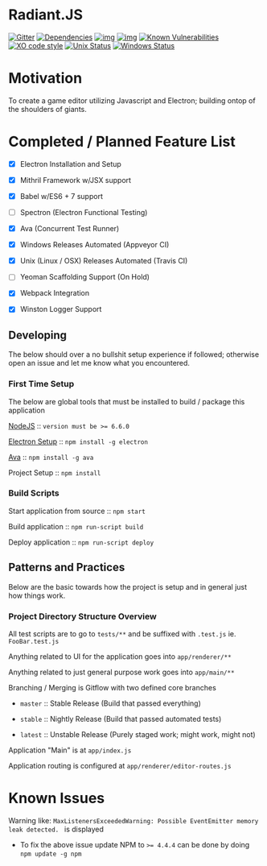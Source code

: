 # Radiant.JS

[![Gitter](https://badges.gitter.im/apolaskey/radiant-js.svg)](https://gitter.im/apolaskey/radiant-js?utm_source=badge&utm_medium=badge&utm_campaign=pr-badge)
[![Dependencies](https://david-dm.org/apolaskey/radiant-js.svg)](https://david-dm.org/apolaskey/radiant-js#info=dependencies)
[![img](https://david-dm.org/apolaskey/radiant-js/dev-status.svg)](https://david-dm.org/apolaskey/radiant-js/#info=devDependencies)
[![img](https://david-dm.org/apolaskey/radiant-js/peer-status.svg)](https://david-dm.org/apolaskey/radiant-js/#info=peerDependenciess)
[![Known Vulnerabilities](https://snyk.io/test/github/apolaskey/radiant-js/badge.svg)](https://snyk.io/test/github/apolaskey/radiant-js)
[![XO code style](https://img.shields.io/badge/code_style-XO-5ed9c7.svg)](https://github.com/sindresorhus/xo)
[![Unix Status](https://travis-ci.org/apolaskey/radiant-js.svg?branch=master)](https://travis-ci.org/apolaskey/radiant-js)
[![Windows Status](https://ci.appveyor.com/api/projects/status/4fnobuo3n4adrkit?svg=true&retina=true&branch=master)](https://ci.appveyor.com/project/AndrewPolaskey/radiant-js)

# Motivation
To create a game editor utilizing Javascript and Electron; building ontop of the shoulders of giants.

# Completed / Planned Feature List
- [x] Electron Installation and Setup
- [x] Mithril Framework w/JSX support 
- [x] Babel w/ES6 + 7 support
- [ ] Spectron (Electron Functional Testing)
- [x] Ava (Concurrent Test Runner)
- [x] Windows Releases Automated (Appveyor CI)
- [x] Unix (Linux / OSX) Releases Automated (Travis CI)
- [ ] Yeoman Scaffolding Support (On Hold)
- [x] Webpack Integration
- [x] Winston Logger Support


## Developing
The below should over a no bullshit setup experience if followed; otherwise open an issue and let me know what you encountered.

### First Time Setup

The below are global tools that must be installed to build / package this application

[NodeJS](https://nodejs.org/en/download/) :: ``version must be >= 6.6.0``

[Electron Setup](https://electron.atom.io/) :: ``npm install -g electron``

[Ava](https://github.com/avajs/ava) :: ``npm install -g ava``

Project Setup :: ``npm install``

### Build Scripts
Start application from source :: ``npm start``

Build application :: ``npm run-script build``

Deploy application :: ``npm run-script deploy``

## Patterns and Practices
Below are the basic towards how the project is setup and in general just how things work.

### Project Directory Structure Overview

All test scripts are to go to ``tests/**`` and be suffixed with ``.test.js`` ie. ``FooBar.test.js``

Anything related to UI for the application goes into ``app/renderer/**``

Anything related to just general purpose work goes into ``app/main/**``

Branching / Merging is Gitflow with two defined core branches

* ``master`` :: Stable Release (Build that passed everything)

* ``stable`` :: Nightly Release (Build that passed automated tests)

* ``latest`` :: Unstable Release (Purely staged work; might work, might not)

Application "Main" is at ``app/index.js``

Application routing is configured at ``app/renderer/editor-routes.js``

# Known Issues

Warning like: ``MaxListenersExceededWarning: Possible EventEmitter memory leak detected. `` is displayed
* To fix the above issue update NPM to ``>= 4.4.4`` can be done by doing ``npm update -g npm``